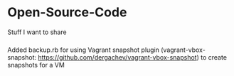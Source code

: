 Open-Source-Code
================

Stuff I want to share

###
Added backup.rb for using Vagrant snapshot plugin (vagrant-vbox-snapshot: https://github.com/dergachev/vagrant-vbox-snapshot) to create snapshots for a VM
